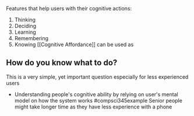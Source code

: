 Features that help users with their cognitive actions:
1. Thinking
2. Deciding
3. Learning
4. Remembering
5. Knowing
[[Cognitive Affordance]] can be used as 
## How do you know what to do?
This is a very simple, yet important question especially for less experienced users
- Understanding people's cognitive ability by relying on user's mental model on how the system works
#compsci345example 
Senior people might take longer time as they have less experience with a phone